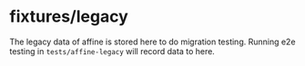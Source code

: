 # fixtures/legacy

The legacy data of affine is stored here to do migration testing.
Running e2e testing in `tests/affine-legacy` will record data to here.
